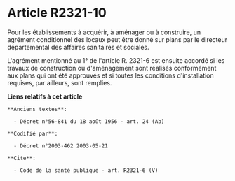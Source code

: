 # Article R2321-10

Pour les établissements à acquérir, à aménager ou à construire, un agrément conditionnel des locaux peut être donné sur plans
par le directeur départemental des affaires sanitaires et sociales.

L'agrément mentionné au 1° de l'article R. 2321-6 est ensuite accordé si les travaux de construction ou d'aménagement sont
réalisés conformément aux plans qui ont été approuvés et si toutes les conditions d'installation requises, par ailleurs, sont
remplies.

**Liens relatifs à cet article**

	**Anciens textes**:

	  - Décret n°56-841 du 18 août 1956 - art. 24 (Ab)

	**Codifié par**:

	  - Décret n°2003-462 2003-05-21

	**Cite**:

	  - Code de la santé publique - art. R2321-6 (V)
